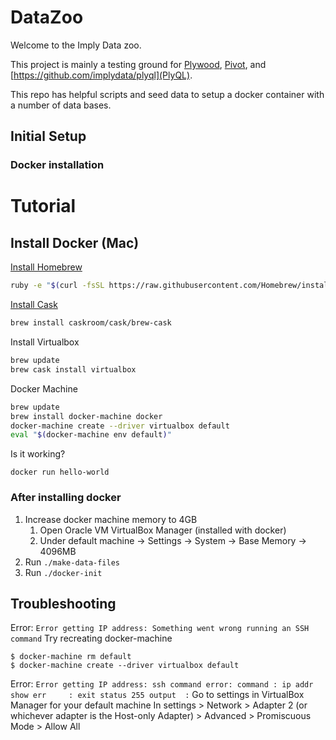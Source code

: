 # DataZoo

Welcome to the Imply Data zoo.

This project is mainly a testing ground for [Plywood](https://github.com/implydata/plywood),
[Pivot](https://github.com/implydata/pivot), and [https://github.com/implydata/plyql](PlyQL).

This repo has helpful scripts and seed data to setup a docker container with a number of data bases.

## Initial Setup

### Docker installation

# Tutorial

## Install Docker (Mac)

[Install Homebrew](http://brew.sh/#install)

```sh
ruby -e "$(curl -fsSL https://raw.githubusercontent.com/Homebrew/install/master/install)"
```

[Install Cask](http://caskroom.io/)

```sh
brew install caskroom/cask/brew-cask
```

Install Virtualbox

```sh
brew update
brew cask install virtualbox
```

Docker Machine

```sh
brew update
brew install docker-machine docker
docker-machine create --driver virtualbox default
eval "$(docker-machine env default)"
```

Is it working?

```
docker run hello-world
```

### After installing docker
1. Increase docker machine memory to 4GB
    1. Open Oracle VM VirtualBox Manager (installed with docker)
    2. Under default machine -> Settings -> System -> Base Memory -> 4096MB
2. Run `./make-data-files`
3. Run `./docker-init`

## Troubleshooting

Error: `Error getting IP address: Something went wrong running an SSH command`
Try recreating docker-machine

```
$ docker-machine rm default
$ docker-machine create --driver virtualbox default
```
Error: `Error getting IP address: ssh command error:
command : ip addr show
err     : exit status 255
output  :`
Go to settings in VirtualBox Manager for your default machine 
In settings > Network > Adapter 2 (or whichever adapter is the Host-only Adapter) > Advanced > Promiscuous Mode > Allow All
